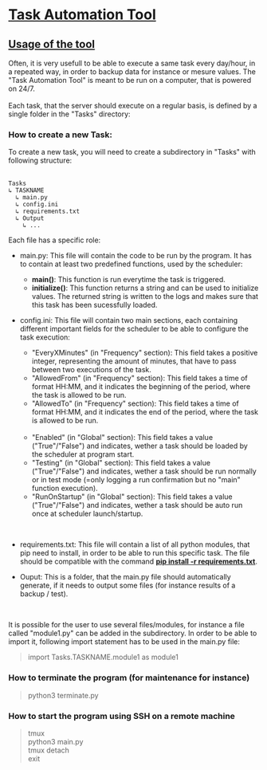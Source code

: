 # <u>Task Automation Tool</u>

## <u> Usage of the tool</u>

Often, it is very usefull to be able to execute a same task every day/hour, in a repeated way, in order to backup data for instance or mesure values. The "Task Automation Tool" is meant to be run on a computer, that is powered on 24/7. <br><br>
Each task, that the server should execute on a regular basis, is defined by a single folder in the "Tasks" directory:

### How to create a new Task:

To create a new task, you will need to create a subdirectory in "Tasks" with following structure: <br><br>

```
Tasks
↳ TASKNAME
  ↳ main.py
  ↳ config.ini
  ↳ requirements.txt
  ↳ Output
    ↳ ...
```

Each file has a specific role:

- main.py: This file will contain the code to be run by the program. It has to contain at least two predefined functions, used by the scheduler:

  - <strong>main()</strong>: This function is run everytime the task is triggered.<br>
  - <strong>initialize()</strong>: This function returns a string and can be used to initialize values. The returned string is written to the logs and makes sure that this task has been sucessfully loaded.

- config.ini: This file will contain two main sections, each containing different important fields for the scheduler to be able to configure the task execution:
  - "EveryXMinutes" (in "Frequency" section): This field takes a positive integer, representing the amount of minutes, that have to pass between two executions of the task.
  - "AllowedFrom" (in "Frequency" section): This field takes a time of format HH:MM, and it indicates the beginning of the period, where the task is allowed to be run.
  - "AllowedTo" (in "Frequency" section): This field takes a time of format HH:MM, and it indicates the end of the period, where the task is allowed to be run.
    <br><br>
  - "Enabled" (in "Global" section): This field takes a value ("True"/"False") and indicates, wether a task should be loaded by the scheduler at program start.
  - "Testing" (in "Global" section): This field takes a value ("True"/"False") and indicates, wether a task should be run normally or in test mode (=only logging a run confirmation but no "main" function execution).
  - "RunOnStartup" (in "Global" section): This field takes a value ("True"/"False") and indicates, wether a task should be auto run once at scheduler launch/startup.

<br>

- requirements.txt: This file will contain a list of all python modules, that pip need to install, in order to be able to run this specific task. The file should be compatible with the command <u><strong>pip install -r requirements.txt</strong></u>.

- Ouput: This is a folder, that the main.py file should automatically generate, if it needs to output some files (for instance results of a backup / test).

<br>

It is possible for the user to use several files/modules, for instance a file called "module1.py" can be added in the subdirectory. In order to be able to import it, following import statement has to be used in the main.py file:

> import Tasks.TASKNAME.module1 as module1

### How to terminate the program (for maintenance for instance)

> python3 terminate.py

### How to start the program using SSH on a remote machine

> tmux
> <br>
> python3 main.py
> <br>
> tmux detach
> <br>
> exit
